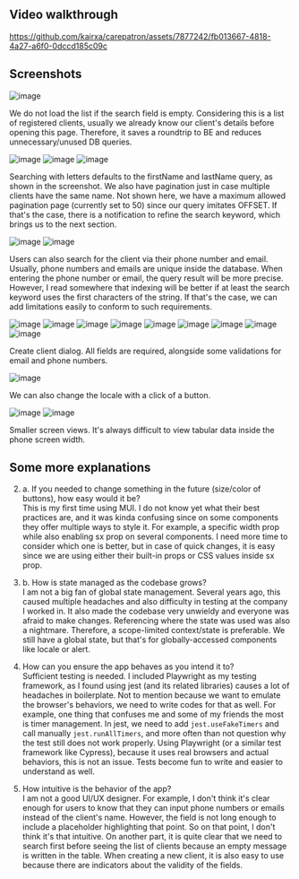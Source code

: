 ## Video walkthrough

https://github.com/kairxa/carepatron/assets/7877242/fb013667-4818-4a27-a6f0-0dccd185c09c

## Screenshots

![image](https://github.com/kairxa/carepatron/assets/7877242/eca72f23-bace-4280-8665-a054738581f1)

We do not load the list if the search field is empty. Considering this is a list of registered clients, usually we already know our client's details before opening this page. Therefore, it saves a roundtrip to BE and reduces unnecessary/unused DB queries.

![image](https://github.com/kairxa/carepatron/assets/7877242/78c965fd-2caf-40a3-a670-dc009e6e0e94)
![image](https://github.com/kairxa/carepatron/assets/7877242/5771a334-205f-464d-bf61-7afb3f07ff84)
![image](https://github.com/kairxa/carepatron/assets/7877242/0ecef5ae-9bb0-4e95-95cb-1abe07c76daf)

Searching with letters defaults to the firstName and lastName query, as shown in the screenshot. We also have pagination just in case multiple clients have the same name. Not shown here, we have a maximum allowed pagination page (currently set to 50) since our query imitates OFFSET. If that's the case, there is a notification to refine the search keyword, which brings us to the next section.

![image](https://github.com/kairxa/carepatron/assets/7877242/283f3fa0-fa8f-4cdd-9376-d76484571cb9)
![image](https://github.com/kairxa/carepatron/assets/7877242/5e0e63f1-b6c8-4421-8601-7b7ab77ba5ea)

Users can also search for the client via their phone number and email. Usually, phone numbers and emails are unique inside the database. When entering the phone number or email, the query result will be more precise. However, I read somewhere that indexing will be better if at least the search keyword uses the first characters of the string. If that's the case, we can add limitations easily to conform to such requirements.

![image](https://github.com/kairxa/carepatron/assets/7877242/e6ccb86e-26e1-499a-8aa6-5388a79e2c1a)
![image](https://github.com/kairxa/carepatron/assets/7877242/17ab3119-eeb4-428b-9d7a-6301235a10a8)
![image](https://github.com/kairxa/carepatron/assets/7877242/772f8018-096c-4c5f-9092-c8c246ee7afb)
![image](https://github.com/kairxa/carepatron/assets/7877242/adb427b7-e9fd-4377-a425-9b2aa68139c7)
![image](https://github.com/kairxa/carepatron/assets/7877242/7ef63adf-e7ef-4433-a893-86e5375e33a5)
![image](https://github.com/kairxa/carepatron/assets/7877242/006933e1-c001-4daf-b662-939c48c622d3)
![image](https://github.com/kairxa/carepatron/assets/7877242/8c386b12-afcb-4e9c-a3ab-03ed247b9c11)
![image](https://github.com/kairxa/carepatron/assets/7877242/1a424c5b-21c2-43c9-bef1-70bc110898fc)
![image](https://github.com/kairxa/carepatron/assets/7877242/bcc08c02-fa5c-4179-8fd3-c3435d48b2b1)

Create client dialog. All fields are required, alongside some validations for email and phone numbers.

![image](https://github.com/kairxa/carepatron/assets/7877242/1600f06d-77eb-48cf-8079-95e3e7111cde)

We can also change the locale with a click of a button.

![image](https://github.com/kairxa/carepatron/assets/7877242/e4b06d6b-21ff-43d4-ab7d-d710af7096f3)
![image](https://github.com/kairxa/carepatron/assets/7877242/3a651cde-01bb-41d1-8f87-dd8ecd76946b)

Smaller screen views. It's always difficult to view tabular data inside the phone screen width.

## Some more explanations
2. a. If you needed to change something in the future (size/color of buttons), how easy would it be?  
This is my first time using MUI. I do not know yet what their best practices are, and it was kinda confusing since on some components they offer multiple ways to style it. For example, a specific width prop while also enabling sx prop on several components. I need more time to consider which one is better, but in case of quick changes, it is easy since we are using either their built-in props or CSS values inside sx prop.

3. b. How is state managed as the codebase grows?  
I am not a big fan of global state management. Several years ago, this caused multiple headaches and also difficulty in testing at the company I worked in. It also made the codebase very unwieldy and everyone was afraid to make changes. Referencing where the state was used was also a nightmare. Therefore, a scope-limited context/state is preferable. We still have a global state, but that's for globally-accessed components like locale or alert.

4. How can you ensure the app behaves as you intend it to?  
Sufficient testing is needed. I included Playwright as my testing framework, as I found using jest (and its related libraries) causes a lot of headaches in boilerplate. Not to mention because we want to emulate the browser's behaviors, we need to write codes for that as well. For example, one thing that confuses me and some of my friends the most is timer management. In jest, we need to add `jest.useFakeTimers` and call manually `jest.runAllTimers`, and more often than not question why the test still does not work properly. Using Playwright (or a similar test framework like Cypress), because it uses real browsers and actual behaviors, this is not an issue. Tests become fun to write and easier to understand as well.

5. How intuitive is the behavior of the app?  
I am not a good UI/UX designer. For example, I don't think it's clear enough for users to know that they can input phone numbers or emails instead of the client's name. However, the field is not long enough to include a placeholder highlighting that point. So on that point, I don't think it's that intuitive. On another part, it is quite clear that we need to search first before seeing the list of clients because an empty message is written in the table. When creating a new client, it is also easy to use because there are indicators about the validity of the fields.
